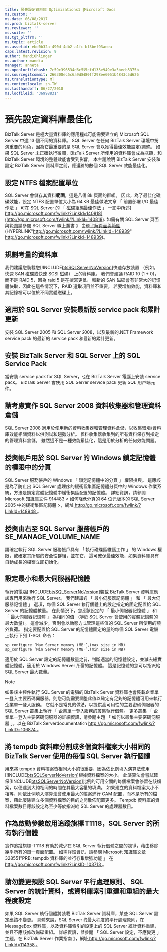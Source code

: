 ```yaml
---
title: 預先設定資料庫 Optimizations1 |Microsoft Docs
ms.custom: ''
ms.date: 06/08/2017
ms.prod: biztalk-server
ms.reviewer: ''
ms.suite: ''
ms.tgt_pltfrm: ''
ms.topic: article
ms.assetid: ebd0b32a-490d-4db2-a1fc-bf3bef93aeea
caps.latest.revision: 9
author: MandiOhlinger
ms.author: mandia
manager: anneta
ms.openlocfilehash: 7c59c396534d6c555cfd133e949e3a5becb5375b
ms.sourcegitcommit: 266308ec5c6a9d8d80ff298ee6051b4843c5d626
ms.translationtype: MT
ms.contentlocale: zh-TW
ms.lasthandoff: 06/27/2018
ms.locfileid: "36998831"
---
```

# <a name="pre-configuration-database-optimizations"></a>預先設定資料庫最佳化
BizTalk Server 是極大量資料庫的應用程式可能需要建立的 Microsoft SQL Server 中達 13 個不同的資料庫。 SQL Server 在任何 BizTalk Server 環境中扮演重要的角色，因為它最重要的是 SQL Server 會以獲得最佳效能設定/調整。 如果 SQL Server 未正確執行微調，BizTalk Server 所使用的資料庫會成為瓶頸，和 BizTalk Server 環境的整體效能會受到影響。 本主題說明 BizTalk Server 安裝和設定 BizTalk Server 資料庫之前，應遵循的數個 SQL Server 效能最佳化。  
  
## <a name="set-ntfs-file-allocation-unit"></a>設定 NTFS 檔案配置單位  
 SQL Server 會儲存其資料**範圍**，這是八個 8k 頁面的群組。 因此，為了最佳化磁碟效能，設定 NTFS 配置單位大小為 64 KB 最佳做法文章 「 前置部署 I/O 最佳作法 」 可在 SQL Server 的 「 磁碟組態最佳作法 」 一節中所述[ http://go.microsoft.com/fwlink/?LinkId=140818](http://go.microsoft.com/fwlink/?LinkId=140818). 如需有關 SQL Server 頁面與範圍請參閱 SQL Server 線上叢書 》 主題[了解頁面與範圍](http://go.microsoft.com/fwlink/?LinkId=148939)(HYPERLINK"<http://go.microsoft.com/fwlink/?LinkId=148939>" <http://go.microsoft.com/fwlink/?LinkId=148939>)。  
  
## <a name="database-planning-considerations"></a>規劃考量的資料庫  
 我們建議您裝載您[!INCLUDE[btsSQLServerNoVersion](../includes/btssqlservernoversion-md.md)]快速存放裝置 （例如，快速 SAN 磁碟或快速 SCSI 磁碟） 上的資料庫。 我們會建議 RAID 10 (1 + 0)，而不是 RAID 5，因為 raid 5 是在撰寫更慢。 較新的 SAN 磁碟會有非常大的記憶體快取，因此在這些情況下，RAID 選取項目並不重要。 若要增加效能，資料庫和其記錄檔可以位於不同實體磁碟上。  
  
## <a name="install-the-latest-service-pack-and-cumulative-updates-for-sql-server"></a>適用於 SQL Server 安裝最新版 service pack 和累計更新  
 安裝 SQL Server 2005 和 SQL Server 2008，以及最新的.NET Framework service pack 的最新的 service pack 和最新的累計更新。  
  
## <a name="install-sql-service-packs-on-both-biztalk-server-and-sql-server"></a>安裝 BizTalk Server 和 SQL Server 上的 SQL Service Pack  
 當安裝 service pack for SQL Server，也在 BizTalk Server 電腦上安裝 service pack。 BizTalk Server 會使用 SQL Server service pack 更新 SQL 用戶端元件。  
  
## <a name="consider-implementing-the-sql-server-2008-data-collector-and-management-data-warehouse"></a>請考慮實作 SQL Server 2008 資料收集器和管理資料倉儲  
 SQL Server 2008 適用於使用新的資料收集器和管理資料倉儲，以收集環境/資料庫效能相關資料以供測試和趨勢分析。 資料收集器收集到的所有資料保存到指定的管理資料倉儲。 雖然這不是一種效能最佳化，這是用於分析的任何效能問題。  
  
## <a name="grant-the-account-which-is-used-for-sql-server-the-windows-lock-pages-in-memory-privilege"></a>授與帳戶用於 SQL Server 的 Windows 鎖定記憶體的權限中的分頁  
 SQL Server 服務帳戶的 Windows 「 鎖定記憶體中的分頁 」 權限授與。 這應該是為了防止出 SQL Server 處理序的緩衝區集區記憶體分頁中的 Windows 作業系統，方法是鎖定實體記憶體中緩衝集區配置的記憶體。 詳細資訊，請參閱 Microsoft 知識庫文件 914483 < 如何降低分頁的 64 位元版本的 SQL Server 2005 中的緩衝集區記憶體 >，網址[ http://go.microsoft.com/fwlink/?LinkId=148948 ](http://go.microsoft.com/fwlink/?LinkId=148948)。  
  
## <a name="grant-the-semanagevolumename-right-to-the-sql-server-service-account"></a>授與由右至 SQL Server 服務帳戶的 SE_MANAGE_VOLUME_NAME  
 請確定執行 SQL Server 服務帳戶具有 「 執行磁碟區維護工作 」 的 Windows 權限，或確定其所屬的安全性群組，並在它。 這可確保最佳效能，如果資料庫具有自動成長的檔案立即初始化。  
  
## <a name="set-min-and-max-server-memory"></a>設定最小和最大伺服器記憶體  
 執行的電腦[!INCLUDE[btsSQLServerNoVersion](../includes/btssqlservernoversion-md.md)]裝載 BizTalk Server 資料庫應該專門用來執行 SQL Server。 我們建議的 「 最小伺服器記憶體 」 和 「 最大伺服器記憶體 」 選項，每個 SQL Server 執行個體上的設定指定的固定配置給 SQL Server 的記憶體數量。 在此情況下，您應該設定的 「 最小伺服器記憶體 」 和 「 最大伺服器記憶體 」 為相同的值 （等於 SQL Server 會使用的實體記憶體的最大數量）。 這會減少，否則會以動態方式管理這些值的 SQL Server 所使用的額外負荷。 指定要配置給 SQL Server 的記憶體固定的量的每個 SQL Server 電腦上執行下列 T-SQL 命令：  
  
```  
sp_configure ‘Max Server memory (MB)’,(max size in MB)  
sp_configure ‘Min Server memory (MB)’,(min size in MB)  
```  
  
 適用於 SQL Server 設定的記憶體數量之前，判斷適當的記憶體設定，並減去總實體記憶體，適用於 Windows Server 所需的記憶體。 這是記憶體的您可以指派給 SQL Server 最大數量。  
  
> [!NOTE]  
>  如果該主控件執行 SQL Server 的電腦的 BizTalk Server 資料庫也會裝載企業單一登入主要密碼伺服器，則您可能需要調整此值以確定有足夠的記憶體可用來執行企業單一登入服務。 它就不是常見的做法，以提供高可用性的主要密碼伺服器的 SQL Server 叢集上執行 「 企業單一登入服務的叢集執行個體。 更多叢集 「 企業單一登入主要密碼伺服器的詳細資訊，請參閱主題 「 如何以叢集主要密碼伺服器 」，以在 BizTalk Serverdocumentation [ http://go.microsoft.com/fwlink/?LinkID=106874 ](http://go.microsoft.com/fwlink/?LinkID=106874)。  
  
## <a name="split-the-tempdb-database-into-multiple-data-files-of-equal-size-on-each-sql-server-instance-used-by-biztalk-server"></a>將 tempdb 資料庫分割成多個資料檔案大小相同的 BizTalk Server 使用的每個 SQL Server 執行個體  
 用來將 tempdb 資料檔案皆相同大小的很重要，因為依比例填入演算法使用[!INCLUDE[btsSQLServerNoVersion](../includes/btssqlservernoversion-md.md)]根據資料檔案的大小。 此演算法會嘗試確保[!INCLUDE[btsSQLServerNoVersion](../includes/btssqlservernoversion-md.md)]比例的可用空間的每個檔案會停留在該檔案，以便達到大約相同的時間在其最大容量的填滿。 如果建立的資料檔案大小不相等，則依比例填入演算法會使用最大的檔案進行 GAM 配置，而不是所有的檔案，藉此廢除建立多個資料檔案的目的之間散佈配置更多。 Tempdb 資料庫的資料檔案數目應該設定為至少等於指派給 SQL Server 的處理器數目。  
  
## <a name="enable-trace-flag-t1118-as-a-startup-parameter-for-all-instances-of-sql-server"></a>作為啟動參數啟用追蹤旗標 T1118，SQL Server 的所有執行個體  
 實作追蹤旗標-T1118 有助於減少在 SQL Server 執行個體之間的競爭，藉由移除幾乎所有的單一頁面配置。 如需詳細資訊，請參閱 Microsoft 知識庫文章 328551"PRB: tempdb 資料庫的並行存取增強功能 」 在[ http://go.microsoft.com/fwlink/?LinkID=103713 ](http://go.microsoft.com/fwlink/?LinkID=103713)。  
  
## <a name="do-not-change-default-sql-server-settings-for-max-degree-of-parallelism-sql-server-statistics-or-database-index-rebuilds-and-defragmentation"></a>請勿變更預設 SQL Server 平行處理原則、 SQL Server 的統計資料，或資料庫索引重建和重組的最大程度設定  
 如果 SQL Server 執行個體將裝載 BizTalk Server 資料庫，某些 SQL Server 設定應該不變更。 具體來說，SQL Server 的最大程度的平行處理原則，在 MessageBox 資料庫，以及資料庫索引的設定上的 SQL Server 統計資料重建，並且不應該修改磁碟重組。 詳細資訊，請參閱 「 SQL Server 設定，不應變更 」 主題，在 BizTalk Server 作業指南 》，網址[ http://go.microsoft.com/fwlink/?LinkId=114358 ](http://go.microsoft.com/fwlink/?LinkId=114358)。